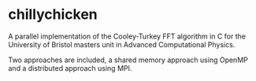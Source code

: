 # chillychicken
A parallel implementation of the Cooley-Turkey FFT algorithm in C for the University of Bristol masters unit in Advanced Computational Physics.

Two approaches are included, a shared memory approach using OpenMP and a distributed approach using MPI.
